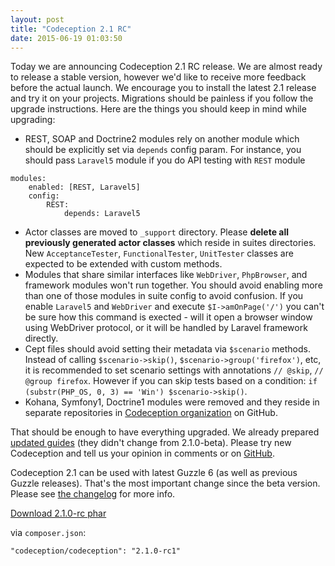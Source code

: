 ```yaml
---
layout: post
title: "Codeception 2.1 RC"
date: 2015-06-19 01:03:50
---
```


Today we are announcing Codeception 2.1 RC release. We are almost ready to release a stable version, however we'd like to receive more feedback before the actual launch. We encourage you to install the latest 2.1 release and try it on your projects. Migrations should be painless if you follow the upgrade instructions. Here are the things you should keep in mind while upgrading:

* REST, SOAP and Doctrine2 modules rely on another module which should be explicitly set via `depends` config param. For instance, you should pass `Laravel5` module if you do API testing with `REST` module

```
modules:
    enabled: [REST, Laravel5]
    config:
        REST:
            depends: Laravel5
```

* Actor classes are moved to `_support` directory. Please **delete all previously generated actor classes** which reside in suites directories. New `AcceptanceTester`, `FunctionalTester`, `UnitTester` classes are expected to be extended with custom methods.
* Modules that share similar interfaces like `WebDriver`, `PhpBrowser`, and framework modules won't run together. You should avoid enabling more than one of those modules in suite config to avoid confusion. If you enable `Laravel5` and `WebDriver` and execute `$I->amOnPage('/')` you can't be sure how this command is exected - will it open a browser window using WebDriver protocol, or it will be handled by Laravel framework directly.
*  Cept files should avoid setting their metadata via `$scenario` methods. Instead of calling `$scenario->skip()`, `$scenario->group('firefox')`, etc, it is recommended to set scenario settings with annotations `// @skip`, `// @group firefox`. However if you can skip tests based on a condition: `if (substr(PHP_OS, 0, 3) == 'Win') $scenario->skip()`.
* Kohana, Symfony1, Doctrine1 modules were removed and they reside in separate repositories in [Codeception organization](https://github.com/Codeception) on GitHub. 

That should be enough to have everything upgraded. We already prepared [updated guides](https://github.com/Codeception/Codeception/tree/master/docs) (they didn't change from 2.1.0-beta). Please try new Codeception and tell us your opinion in comments or on [GitHub](https://github.com/Codeception/Codeception/issues).

Codeception 2.1 can be used with latest Guzzle 6 (as well as previous Guzzle releases). That's the most important change since the beta version. Please see [the changelog](https://github.com/Codeception/Codeception/blob/master/CHANGELOG.md) for more info.


[Download 2.1.0-rc phar](http://codeception.com/releases/2.1.0-rc1/codecept.phar)

via `composer.json`:

```
"codeception/codeception": "2.1.0-rc1"
```